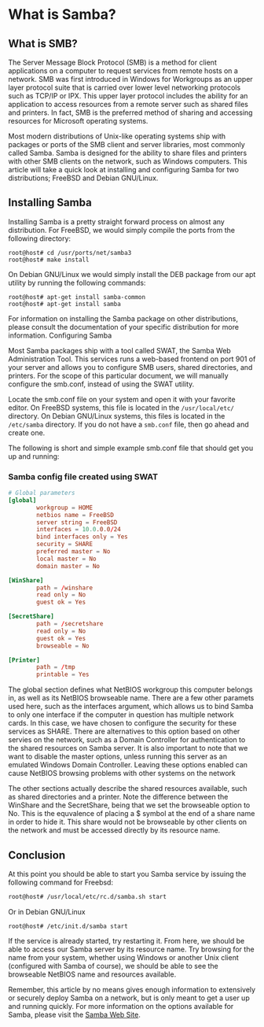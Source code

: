 # What is Samba?

## What is SMB?

The Server Message Block Protocol (SMB) is a method for client applications on a computer to request services from remote hosts on a network. SMB was first introduced in Windows for Workgroups as an upper layer protocol suite that is carried over lower level networking protocols such as TCP/IP or IPX. This upper layer protocol includes the ability for an application to access resources from a remote server such as shared files and printers. In fact, SMB is the preferred method of sharing and accessing resources for Microsoft operating systems.

Most modern distributions of Unix-like operating systems ship with packages or ports of the SMB client and server libraries, most commonly called Samba. Samba is designed for the ability to share files and printers with other SMB clients on the network, such as Windows computers. This article will take a quick look at installing and configuring Samba for two distributions; FreeBSD and Debian GNU/Linux.

## Installing Samba

Installing Samba is a pretty straight forward process on almost any distribution. For FreeBSD, we would simply compile the ports from the following directory:

```
root@host# cd /usr/ports/net/samba3
root@host# make install
```

On Debian GNU/Linux we would simply install the DEB package from our apt utility by running the following commands:

```
root@host# apt-get install samba-common
root@host# apt-get install samba
```

For information on installing the Samba package on other distributions, please consult the documentation of your specific distribution for more information.
Configuring Samba

Most Samba packages ship with a tool called SWAT, the Samba Web Administration Tool. This services runs a web-based frontend on port 901 of your server and allows you to configure SMB users, shared directories, and printers. For the scope of this particular document, we will manually configure the smb.conf, instead of using the SWAT utility.

Locate the smb.conf file on your system and open it with your favorite editor. On FreeBSD systems, this file is located in the `/usr/local/etc/` directory. On Debian GNU/Linux systems, this files is located in the `/etc/samba` directory. If you do not have a `smb.conf` file, then go ahead and create one.

The following is short and simple example smb.conf file that should get you up and running:

### Samba config file created using SWAT

```conf
# Global parameters
[global]
        workgroup = HOME
        netbios name = FreeBSD
        server string = FreeBSD
        interfaces = 10.0.0.0/24
        bind interfaces only = Yes
        security = SHARE
        preferred master = No
        local master = No 
        domain master = No

[WinShare]
        path = /winshare
        read only = No
        guest ok = Yes

[SecretShare]
        path = /secretshare
        read only = No
        guest ok = Yes
        browseable = No

[Printer]
        path = /tmp
        printable = Yes
```

The global section defines what NetBIOS workgroup this computer belongs in, as well as its NetBIOS browseable name. There are a few other paramets used here, such as the interfaces argument, which allows us to bind Samba to only one interface if the computer in question has multiple network cards. In this case, we have chosen to configure the security for these services as SHARE. There are alternatives to this option based on other servies on the network, such as a Domain Controller for authentication to the shared resources on Samba server. It is also important to note that we want to disable the master options, unless running this server as an emulated Windows Domain Controller. Leaving these options enabled can cause NetBIOS browsing problems with other systems on the network

The other sections actually describe the shared resources available, such as shared directories and a printer. Note the difference between the WinShare and the SecretShare, being that we set the browseable option to No. This is the equvalence of placing a $ symbol at the end of a share name in order to hide it. This share would not be browseable by other clients on the network and must be accessed directly by its resource name.

## Conclusion

At this point you should be able to start you Samba service by issuing the following command for Freebsd:

```bash
root@host# /usr/local/etc/rc.d/samba.sh start
```

Or in Debian GNU/Linux

```
root@host# /etc/init.d/samba start
```

If the service is already started, try restarting it. From here, we should be able to access our Samba server by its resource name. Try browsing for the name from your system, whether using Windows or another Unix client (configured with Samba of course), we should be able to see the browseable NetBIOS name and resources available.

Remember, this article by no means gives enough information to extensively or securely deploy Samba on a network, but is only meant to get a user up and running quickly. For more information on the options available for Samba, please visit the [Samba Web Site](http://www.samba.org).

